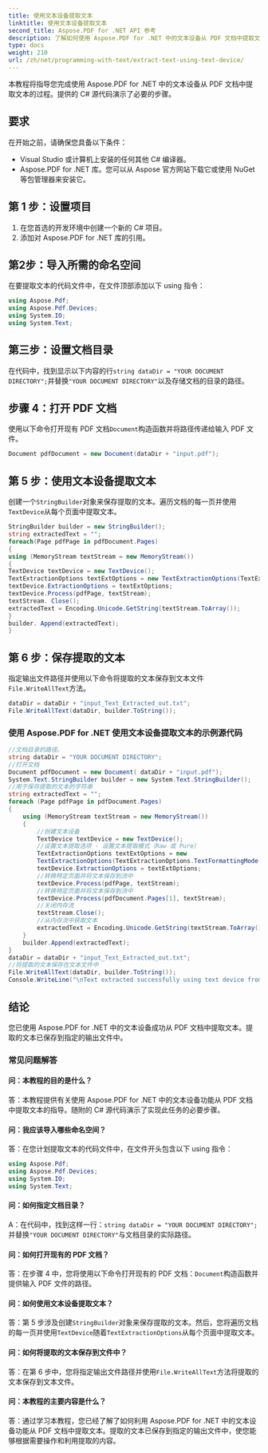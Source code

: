 ```yaml
---
title: 使用文本设备提取文本
linktitle: 使用文本设备提取文本
second_title: Aspose.PDF for .NET API 参考
description: 了解如何使用 Aspose.PDF for .NET 中的文本设备从 PDF 文档中提取文本。
type: docs
weight: 210
url: /zh/net/programming-with-text/extract-text-using-text-device/
---
```

本教程将指导您完成使用 Aspose.PDF for .NET 中的文本设备从 PDF 文档中提取文本的过程。提供的 C# 源代码演示了必要的步骤。

## 要求
在开始之前，请确保您具备以下条件：

- Visual Studio 或计算机上安装的任何其他 C# 编译器。
- Aspose.PDF for .NET 库。您可以从 Aspose 官方网站下载它或使用 NuGet 等包管理器来安装它。

## 第 1 步：设置项目
1. 在您首选的开发环境中创建一个新的 C# 项目。
2. 添加对 Aspose.PDF for .NET 库的引用。

## 第2步：导入所需的命名空间
在要提取文本的代码文件中，在文件顶部添加以下 using 指令：

```csharp
using Aspose.Pdf;
using Aspose.Pdf.Devices;
using System.IO;
using System.Text;
```

## 第三步：设置文档目录
在代码中，找到显示以下内容的行`string dataDir = "YOUR DOCUMENT DIRECTORY";`并替换`"YOUR DOCUMENT DIRECTORY"`以及存储文档的目录的路径。

## 步骤 4：打开 PDF 文档
使用以下命令打开现有 PDF 文档`Document`构造函数并将路径传递给输入 PDF 文件。

```csharp
Document pdfDocument = new Document(dataDir + "input.pdf");
```

## 第 5 步：使用文本设备提取文本
创建一个`StringBuilder`对象来保存提取的文本。遍历文档的每一页并使用`TextDevice`从每个页面中提取文本。

```csharp
StringBuilder builder = new StringBuilder();
string extractedText = "";
foreach(Page pdfPage in pdfDocument.Pages)
{
using (MemoryStream textStream = new MemoryStream())
{
TextDevice textDevice = new TextDevice();
TextExtractionOptions textExtOptions = new TextExtractionOptions(TextExtractionOptions.TextFormattingMode.Pure);
textDevice.ExtractionOptions = textExtOptions;
textDevice.Process(pdfPage, textStream);
textStream. Close();
extractedText = Encoding.Unicode.GetString(textStream.ToArray());
}
builder. Append(extractedText);
}
```

## 第 6 步：保存提取的文本
指定输出文件路径并使用以下命令将提取的文本保存到文本文件`File.WriteAllText`方法。

```csharp
dataDir = dataDir + "input_Text_Extracted_out.txt";
File.WriteAllText(dataDir, builder.ToString());
```

### 使用 Aspose.PDF for .NET 使用文本设备提取文本的示例源代码 
```csharp
//文档目录的路径。
string dataDir = "YOUR DOCUMENT DIRECTORY";
//打开文档
Document pdfDocument = new Document( dataDir + "input.pdf");
System.Text.StringBuilder builder = new System.Text.StringBuilder();
//用于保存提取的文本的字符串
string extractedText = "";
foreach (Page pdfPage in pdfDocument.Pages)
{
	using (MemoryStream textStream = new MemoryStream())
	{
		//创建文本设备
		TextDevice textDevice = new TextDevice();
		//设置文本提取选项 - 设置文本提取模式（Raw 或 Pure）
		TextExtractionOptions textExtOptions = new
		TextExtractionOptions(TextExtractionOptions.TextFormattingMode.Pure);
		textDevice.ExtractionOptions = textExtOptions;
		//转换特定页面并将文本保存到流中
		textDevice.Process(pdfPage, textStream);
		//转换特定页面并将文本保存到流中
		textDevice.Process(pdfDocument.Pages[1], textStream);
		//关闭内存流
		textStream.Close();
		//从内存流中获取文本
		extractedText = Encoding.Unicode.GetString(textStream.ToArray());
	}
	builder.Append(extractedText);
}
dataDir = dataDir + "input_Text_Extracted_out.txt";
//将提取的文本保存在文本文件中
File.WriteAllText(dataDir, builder.ToString());
Console.WriteLine("\nText extracted successfully using text device from page of PDF Document.\nFile saved at " + dataDir);
```

## 结论
您已使用 Aspose.PDF for .NET 中的文本设备成功从 PDF 文档中提取文本。提取的文本已保存到指定的输出文件中。

### 常见问题解答

#### 问：本教程的目的是什么？

答：本教程提供有关使用 Aspose.PDF for .NET 中的文本设备功能从 PDF 文档中提取文本的指导。随附的 C# 源代码演示了实现此任务的必要步骤。

#### 问：我应该导入哪些命名空间？

答：在您计划提取文本的代码文件中，在文件开头包含以下 using 指令：

```csharp
using Aspose.Pdf;
using Aspose.Pdf.Devices;
using System.IO;
using System.Text;
```

#### 问：如何指定文档目录？

 A：在代码中，找到这样一行：`string dataDir = "YOUR DOCUMENT DIRECTORY";`并替换`"YOUR DOCUMENT DIRECTORY"`与文档目录的实际路径。

#### 问：如何打开现有的 PDF 文档？

答：在步骤 4 中，您将使用以下命令打开现有的 PDF 文档：`Document`构造函数并提供输入 PDF 文件的路径。

#### 问：如何使用文本设备提取文本？

答：第 5 步涉及创建`StringBuilder`对象来保存提取的文本。然后，您将遍历文档的每一页并使用`TextDevice`随着`TextExtractionOptions`从每个页面中提取文本。

#### 问：如何将提取的文本保存到文件中？

答：在第 6 步中，您将指定输出文件路径并使用`File.WriteAllText`方法将提取的文本保存到文本文件。

#### 问：本教程的主要内容是什么？

答：通过学习本教程，您已经了解了如何利用 Aspose.PDF for .NET 中的文本设备功能从 PDF 文档中提取文本。提取的文本已保存到指定的输出文件中，使您能够根据需要操作和利用提取的内容。